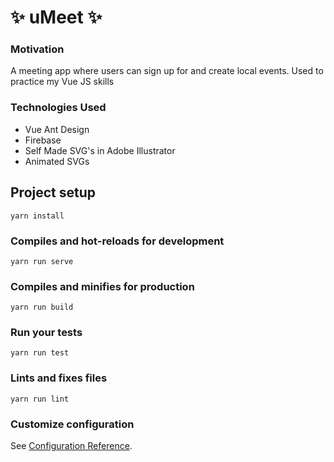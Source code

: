 # ✨ uMeet ✨

### Motivation
A meeting app where users can sign up for and create local events. Used to practice my Vue JS skills<br>

### Technologies Used
* Vue Ant Design
* Firebase
* Self Made SVG's in Adobe Illustrator
* Animated SVGs

## Project setup
```
yarn install
```

### Compiles and hot-reloads for development
```
yarn run serve
```

### Compiles and minifies for production
```
yarn run build
```

### Run your tests
```
yarn run test
```

### Lints and fixes files
```
yarn run lint
```

### Customize configuration
See [Configuration Reference](https://cli.vuejs.org/config/).
